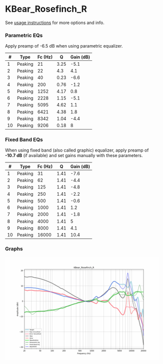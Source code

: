 # KBear_Rosefinch_R
See [usage instructions](https://github.com/jaakkopasanen/AutoEq#usage) for more options and info.

### Parametric EQs
Apply preamp of -6.5 dB when using parametric equalizer.

|   # | Type    |   Fc (Hz) |    Q |   Gain (dB) |
|-----|---------|-----------|------|-------------|
|   1 | Peaking |        21 | 3.25 |        -5.1 |
|   2 | Peaking |        22 | 4.3  |         4.1 |
|   3 | Peaking |        40 | 0.23 |        -6.6 |
|   4 | Peaking |       200 | 0.76 |        -1.2 |
|   5 | Peaking |      1252 | 4.17 |         0.8 |
|   6 | Peaking |      2228 | 1.15 |        -5.1 |
|   7 | Peaking |      5095 | 4.62 |         1.1 |
|   8 | Peaking |      6421 | 4.38 |         1.8 |
|   9 | Peaking |      8342 | 1.04 |        -4.4 |
|  10 | Peaking |      9206 | 0.18 |         8   |

### Fixed Band EQs
When using fixed band (also called graphic) equalizer, apply preamp of **-10.7 dB** (if available) and set gains manually with these parameters.

|   # | Type    |   Fc (Hz) |    Q |   Gain (dB) |
|-----|---------|-----------|------|-------------|
|   1 | Peaking |        31 | 1.41 |        -7.6 |
|   2 | Peaking |        62 | 1.41 |        -4.4 |
|   3 | Peaking |       125 | 1.41 |        -4.8 |
|   4 | Peaking |       250 | 1.41 |        -2.2 |
|   5 | Peaking |       500 | 1.41 |        -0.6 |
|   6 | Peaking |      1000 | 1.41 |         1.2 |
|   7 | Peaking |      2000 | 1.41 |        -1.8 |
|   8 | Peaking |      4000 | 1.41 |         5   |
|   9 | Peaking |      8000 | 1.41 |         4.1 |
|  10 | Peaking |     16000 | 1.41 |        10.4 |

### Graphs
![](./KBear_Rosefinch_R.png)
